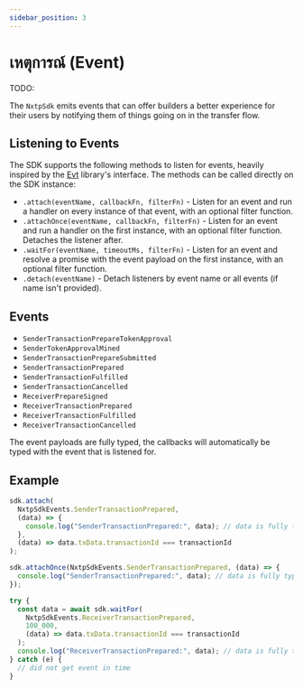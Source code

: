 ```yaml
---
sidebar_position: 3
---
```


# เหตุการณ์ (Event)

TODO:

The `NxtpSdk` emits events that can offer builders a better experience for their users by notifying them of things going on in the transfer flow.

## Listening to Events

The SDK supports the following methods to listen for events, heavily inspired by the [Evt](https://www.evt.land) library's interface. The methods can be called directly on the SDK instance:

- `.attach(eventName, callbackFn, filterFn)` - Listen for an event and run a handler on every instance of that event, with an optional filter function.
- `.attachOnce(eventName, callbackFn, filterFn)` - Listen for an event and run a handler on the first instance, with an optional filter function. Detaches the listener after.
- `.waitFor(eventName, timeoutMs, filterFn)` - Listen for an event and resolve a promise with the event payload on the first instance, with an optional filter function.
- `.detach(eventName)` - Detach listeners by event name or all events (if name isn't provided).

## Events

- `SenderTransactionPrepareTokenApproval`
- `SenderTokenApprovalMined`
- `SenderTransactionPrepareSubmitted`
- `SenderTransactionPrepared`
- `SenderTransactionFulfilled`
- `SenderTransactionCancelled`
- `ReceiverPrepareSigned`
- `ReceiverTransactionPrepared`
- `ReceiverTransactionFulfilled`
- `ReceiverTransactionCancelled`

The event payloads are fully typed, the callbacks will automatically be typed with the event that is listened for.

## Example

```ts title="Run callback on every request for specific transactionId"
sdk.attach(
  NxtpSdkEvents.SenderTransactionPrepared,
  (data) => {
    console.log("SenderTransactionPrepared:", data); // data is fully typed
  },
  (data) => data.txData.transactionId === transactionId
);
```

```ts title="Run callback on a single request for specific transactionId"
sdk.attachOnce(NxtpSdkEvents.SenderTransactionPrepared, (data) => {
  console.log("SenderTransactionPrepared:", data); // data is fully typed
});
```

```ts title="Wait for a specific event"
try {
  const data = await sdk.waitFor(
    NxtpSdkEvents.ReceiverTransactionPrepared,
    100_000,
    (data) => data.txData.transactionId === transactionId
  );
  console.log("ReceiverTransactionPrepared:", data); // data is fully typed
} catch (e) {
  // did not get event in time
}
```

